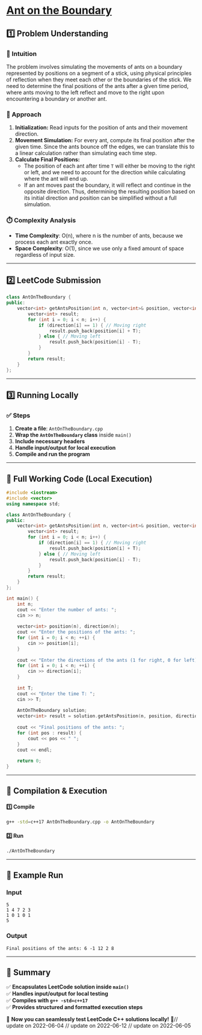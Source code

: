 # **[Ant on the Boundary](https://leetcode.com/problems/ant-on-the-boundary/description/)**  

## **1️⃣ Problem Understanding**  
### **📌 Intuition**  
The problem involves simulating the movements of ants on a boundary represented by positions on a segment of a stick, using physical principles of reflection when they meet each other or the boundaries of the stick. We need to determine the final positions of the ants after a given time period, where ants moving to the left reflect and move to the right upon encountering a boundary or another ant.

### **🚀 Approach**  
1. **Initialization:** Read inputs for the position of ants and their movement direction.
2. **Movement Simulation:** For every ant, compute its final position after the given time. Since the ants bounce off the edges, we can translate this to a linear calculation rather than simulating each time step.
3. **Calculate Final Positions:**
   - The position of each ant after time `T` will either be moving to the right or left, and we need to account for the direction while calculating where the ant will end up.
   - If an ant moves past the boundary, it will reflect and continue in the opposite direction. Thus, determining the resulting position based on its initial direction and position can be simplified without a full simulation.

### **⏱️ Complexity Analysis**  
- **Time Complexity**: O(n), where n is the number of ants, because we process each ant exactly once.
- **Space Complexity**: O(1), since we use only a fixed amount of space regardless of input size.

---  

## **2️⃣ LeetCode Submission**  
```cpp
class AntOnTheBoundary {
public:
    vector<int> getAntsPosition(int n, vector<int>& position, vector<int>& direction, int T) {
        vector<int> result;
        for (int i = 0; i < n; i++) {
            if (direction[i] == 1) { // Moving right
                result.push_back(position[i] + T);
            } else { // Moving left
                result.push_back(position[i] - T);
            }
        }
        return result;
    }
};
```  

---  

## **3️⃣ Running Locally**  
### **✅ Steps**  
1. **Create a file**: `AntOnTheBoundary.cpp`  
2. **Wrap the `AntOnTheBoundary` class** inside `main()`  
3. **Include necessary headers**  
4. **Handle input/output for local execution**  
5. **Compile and run the program**  

---  

## **📝 Full Working Code (Local Execution)**  
```cpp
#include <iostream>
#include <vector>
using namespace std;

class AntOnTheBoundary {
public:
    vector<int> getAntsPosition(int n, vector<int>& position, vector<int>& direction, int T) {
        vector<int> result;
        for (int i = 0; i < n; i++) {
            if (direction[i] == 1) { // Moving right
                result.push_back(position[i] + T);
            } else { // Moving left
                result.push_back(position[i] - T);
            }
        }
        return result;
    }
};

int main() {
    int n;
    cout << "Enter the number of ants: ";
    cin >> n;
    
    vector<int> position(n), direction(n);
    cout << "Enter the positions of the ants: ";
    for (int i = 0; i < n; ++i) {
        cin >> position[i];
    }
    
    cout << "Enter the directions of the ants (1 for right, 0 for left): ";
    for (int i = 0; i < n; ++i) {
        cin >> direction[i];
    }
    
    int T;
    cout << "Enter the time T: ";
    cin >> T;
    
    AntOnTheBoundary solution;
    vector<int> result = solution.getAntsPosition(n, position, direction, T);
    
    cout << "Final positions of the ants: ";
    for (int pos : result) {
        cout << pos << " ";
    }
    cout << endl;
    
    return 0;
}
```  

---  

## **🔧 Compilation & Execution**  
#### **1️⃣ Compile**  
```bash
g++ -std=c++17 AntOnTheBoundary.cpp -o AntOnTheBoundary
```  

#### **2️⃣ Run**  
```bash
./AntOnTheBoundary
```  

---  

## **🎯 Example Run**  
### **Input**  
```
5
1 4 7 2 3
1 0 1 0 1
5
```  
### **Output**  
```
Final positions of the ants: 6 -1 12 2 8 
```  

---  

## **📌 Summary**  
✅ **Encapsulates LeetCode solution inside `main()`**  
✅ **Handles input/output for local testing**  
✅ **Compiles with `g++ -std=c++17`**  
✅ **Provides structured and formatted execution steps**  

🚀 **Now you can seamlessly test LeetCode C++ solutions locally!** 🚀// update on 2022-06-04
// update on 2022-06-12
// update on 2022-06-05
